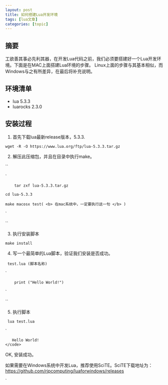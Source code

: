 ```yaml
---
layout: post
title: 如何搭建Lua开发环境 
tags: [lua文章]
categories: [topic]
---
```

## 摘要

工欲善其事必先利其器，在开发Lua代码之前，我们必须要搭建好一个Lua开发环境。下面是在MAC上面搭建Lua环境的步骤。
Linux上面的步骤与其基本相似，而Windows与之有所差异，在最后将补充说明。

## 环境清单

  * lua 5.3.3
  * luarocks 2.3.0

## 安装过程

  1. 首先下载lua最新release版本，5.3.3. 

` wget -R -O https://www.lua.org/ftp/lua-5.3.3.tar.gz `

  2. 解压此压缩包，并且在目录中执行make。

``

`

    
        tar zxf lua-5.3.3.tar.gz
    
    cd lua-5.3.3
    
    make macosx test( <b> 在mac系统中，一定要执行这一句 </b> )
    

`

``

  3. 执行安装脚本

` make install `

  4. 写一个最简单的Lua脚本，验证我们安装是否成功。

` test.lua (脚本名称)`

`

    
        print ("Hello World!")
    

`

``

  5. 执行脚本

` lua test.lua`

`

    
    
       Hello World!
    </code>
    

OK, 安装成功。

如果需要在Windows系统中开发Lua，推荐使用SciTE。SciTE下载地址为：
https://github.com/rjpcomputing/luaforwindows/releases

`